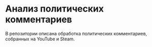 # Анализ политических комментариев

В репозитории описана обработка политических комментариев, собранных на YouTube и Steam.

